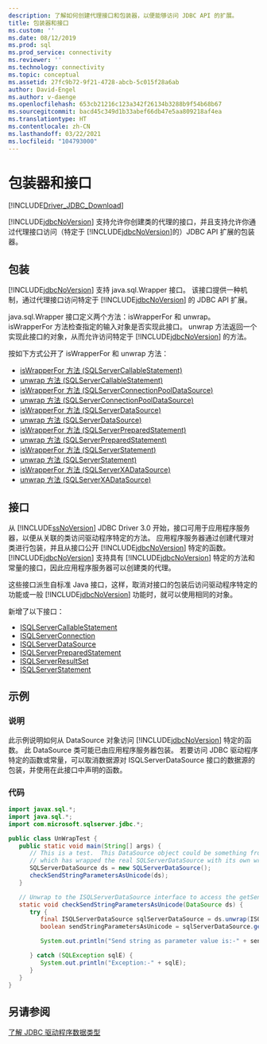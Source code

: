 ```yaml
---
description: 了解如何创建代理接口和包装器，以便能够访问 JDBC API 的扩展。
title: 包装器和接口
ms.custom: ''
ms.date: 08/12/2019
ms.prod: sql
ms.prod_service: connectivity
ms.reviewer: ''
ms.technology: connectivity
ms.topic: conceptual
ms.assetid: 27fc9b72-9f21-4728-abcb-5c015f28a6ab
author: David-Engel
ms.author: v-daenge
ms.openlocfilehash: 653cb21216c123a342f26134b3288b9f54b68b67
ms.sourcegitcommit: bacd45c349d1b33abef66db47e5aa809218af4ea
ms.translationtype: HT
ms.contentlocale: zh-CN
ms.lasthandoff: 03/22/2021
ms.locfileid: "104793000"
---
```

# <a name="wrappers-and-interfaces"></a>包装器和接口

[!INCLUDE[Driver_JDBC_Download](../../includes/driver_jdbc_download.md)]

[!INCLUDE[jdbcNoVersion](../../includes/jdbcnoversion_md.md)] 支持允许你创建类的代理的接口，并且支持允许你通过代理接口访问（特定于 [!INCLUDE[jdbcNoVersion](../../includes/jdbcnoversion_md.md)]的）JDBC API 扩展的包装器。

## <a name="wrappers"></a>包装

[!INCLUDE[jdbcNoVersion](../../includes/jdbcnoversion_md.md)] 支持 java.sql.Wrapper 接口。 该接口提供一种机制，通过代理接口访问特定于 [!INCLUDE[jdbcNoVersion](../../includes/jdbcnoversion_md.md)] 的 JDBC API 扩展。

java.sql.Wrapper 接口定义两个方法：isWrapperFor 和 unwrap。 isWrapperFor 方法检查指定的输入对象是否实现此接口。 unwrap 方法返回一个实现此接口的对象，从而允许访问特定于 [!INCLUDE[jdbcNoVersion](../../includes/jdbcnoversion_md.md)] 的方法。

按如下方式公开了 isWrapperFor 和 unwrap 方法：

- [isWrapperFor 方法 &#40;SQLServerCallableStatement&#41;](reference/iswrapperfor-method-sqlservercallablestatement.md)
- [unwrap 方法 &#40;SQLServerCallableStatement&#41;](reference/unwrap-method-sqlservercallablestatement.md)
- [isWrapperFor 方法 (SQLServerConnectionPoolDataSource)](reference/iswrapperfor-method-sqlserverconnectionpooldatasource.md)
- [unwrap 方法 &#40;SQLServerConnectionPoolDataSource&#41;](reference/unwrap-method-sqlserverconnectionpooldatasource.md)
- [isWrapperFor 方法 &#40;SQLServerDataSource&#41;](reference/iswrapperfor-method-sqlserverdatasource.md)
- [unwrap 方法 (SQLServerDataSource)](reference/unwrap-method-sqlserverdatasource.md)
- [isWrapperFor 方法 &#40;SQLServerPreparedStatement&#41;](reference/iswrapperfor-method-sqlserverpreparedstatement.md)
- [unwrap 方法 &#40;SQLServerPreparedStatement&#41;](reference/unwrap-method-sqlserverpreparedstatement.md)
- [isWrapperFor 方法 &#40;SQLServerStatement&#41;](reference/iswrapperfor-method-sqlserverstatement.md)
- [unwrap 方法 (SQLServerStatement)](reference/unwrap-method-sqlserverstatement.md)
- [isWrapperFor 方法 (SQLServerXADataSource)](reference/iswrapperfor-method-sqlserverxadatasource.md)
- [unwrap 方法 (SQLServerXADataSource)](reference/unwrap-method-sqlserverxadatasource.md)

## <a name="interfaces"></a>接口

从 [!INCLUDE[ssNoVersion](../../includes/ssnoversion-md.md)] JDBC Driver 3.0 开始，接口可用于应用程序服务器，以便从关联的类访问驱动程序特定的方法。 应用程序服务器通过创建代理对类进行包装，并且从接口公开 [!INCLUDE[jdbcNoVersion](../../includes/jdbcnoversion_md.md)] 特定的函数。 [!INCLUDE[jdbcNoVersion](../../includes/jdbcnoversion_md.md)] 支持具有 [!INCLUDE[jdbcNoVersion](../../includes/jdbcnoversion_md.md)] 特定的方法和常量的接口，因此应用程序服务器可以创建类的代理。

这些接口派生自标准 Java 接口，这样，取消对接口的包装后访问驱动程序特定的功能或一般 [!INCLUDE[jdbcNoVersion](../../includes/jdbcnoversion_md.md)] 功能时，就可以使用相同的对象。

新增了以下接口：

- [ISQLServerCallableStatement](reference/isqlservercallablestatement-interface.md)
- [ISQLServerConnection](reference/isqlserverconnection-interface.md)
- [ISQLServerDataSource](reference/isqlserverdatasource-interface.md)
- [ISQLServerPreparedStatement](reference/isqlserverpreparedstatement-interface.md)
- [ISQLServerResultSet](reference/isqlserverresultset-interface.md)
- [ISQLServerStatement](reference/isqlserverstatement-interface.md)

## <a name="example"></a>示例

### <a name="description"></a>说明

此示例说明如何从 DataSource 对象访问 [!INCLUDE[jdbcNoVersion](../../includes/jdbcnoversion_md.md)] 特定的函数。 此 DataSource 类可能已由应用程序服务器包装。 若要访问 JDBC 驱动程序特定的函数或常量，可以取消数据源对 ISQLServerDataSource 接口的数据源的包装，并使用在此接口中声明的函数。

### <a name="code"></a>代码

```java
import javax.sql.*;
import java.sql.*;
import com.microsoft.sqlserver.jdbc.*;

public class UnWrapTest {
   public static void main(String[] args) {
      // This is a test.  This DataSource object could be something from an appserver
      // which has wrapped the real SQLServerDataSource with its own wrapper
      SQLServerDataSource ds = new SQLServerDataSource();
      checkSendStringParametersAsUnicode(ds);
   }

   // Unwrap to the ISQLServerDataSource interface to access the getSendStringParametersAsUnicode function
   static void checkSendStringParametersAsUnicode(DataSource ds) {
      try {
         final ISQLServerDataSource sqlServerDataSource = ds.unwrap(ISQLServerDataSource.class);
         boolean sendStringParametersAsUnicode = sqlServerDataSource.getSendStringParametersAsUnicode();

         System.out.println("Send string as parameter value is:-" + sendStringParametersAsUnicode);

      } catch (SQLException sqlE) {
         System.out.println("Exception:-" + sqlE);
      }
   }
}
```

## <a name="see-also"></a>另请参阅

[了解 JDBC 驱动程序数据类型](understanding-the-jdbc-driver-data-types.md)
